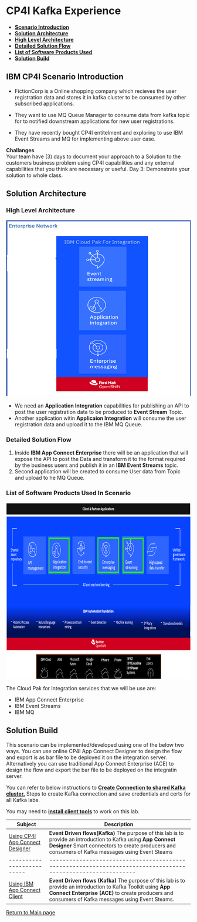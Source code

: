 
# CP4I Kafka Experience

- **[Scenario Introduction](#introduction)**
- **[Solution Architecture](#architecture)**
- **[High Level Architecture](#architecture_hl)**
- **[Detailed Solution Flow](#architecture_flow)**
- **[List of Software Products Used](#software_list)**
- **[Solution Build](#solution_build)**

<span id="introduction" />

## IBM CP4I Scenario Introduction

- FictionCorp is a Online shopping company which recieves the user registration data and stores it in kafka cluster to be consumed by other subscribed applications. 

- They want to use MQ Queue Manager to consume data from kafka topic for to notified downstream applications for new user registrations. 

- They have recently bought CP4I entitelment and exploring to use IBM Event Streams and MQ for implementing above user case. 

**Challanges** <BR>
Your team have (3) days to document your approach to a Solution to the customers business problem using CP4I capabilities and any external capabilities that you think are necessary or useful.
Day 3: Demonstrate your solution to whole class.

<span id="architecture" />

## Solution Architecture

<span id="architecture_hl" />

### High Level Architecture

<img src="img/high-level-architecture-diagram.png" width=600 height=480/>

- We need an **Application Integration** capabilities for publishing an API to post the user registration data to be produced to **Event Stream** Topic.
- Another application witin **Applicaion Integration** will consume the user registration data and upload it to the IBM MQ Queue.

<span id="architecture_flow" />

### Detailed Solution Flow

1. Inside **IBM App Connect Enterprise** there will be an application that will expose the API to post the Data and transform it to the format required by the business users and publish it in an **IBM Event Streams** topic.
2. Second application will be created to consume User data from Topic and upload to he MQ Queue.

<span id="software_list" />

### List of Software Products Used In Scenario

<img src="img/cloud-pak-stack.png" width=800 height=480/>

The Cloud Pak for Integration services that we will be use are:
- IBM App Connect Enterprise
- IBM Event Streams
- IBM MQ

<span id="solution_build" />

## Solution Build

This scenario can be implemented/developed using one of the below two ways. You can use online CP4I App Connect Designer to design the flow and export is as bar file to be deployed it on the integration server. Alternatively you can use traditional App Connect Enterprise (ACE) to design the flow and export the bar file to be deployed on the integratin server.

You can refer to below instructions to **[Create Connection to shared Kafka cluster.](Kafka-Pre-lab/Kafka-Pre-Lab.md)** Steps to create Kafka connection and save credentials and certs for all Kafka labs. 

You may need to **[install client tools](Kafka-Pre-lab/Install-Client-Tools.md)** to work on this lab. 


|  Subject                            | Description                                            |                                                               
|-------------------------|------------------------------------------------------------------------------------------------------------|
| [Using CP4I App Connect Designer](Lab_1/ReadMe.md)       |**Event Driven flows(Kafka)** The purpose of this lab is to provide an introduction to Kafka using **App Connect Designer** Smart connectors to create producers and consumers of Kafka messages using Event Steams 
|-------------------------|------------------------------------------------------------------------------------------------------------|
| [Using IBM App Connect Client ](Lab_2/ReadMe.md)       |**Event Driven flows (Kafka)** The purpose of this lab is to provide an introduction to Kafka Toolkit using **App Connect Enterprise (ACE)** to create producers and consumers of Kafka messages using Event Steams.


[Return to Main page](../README.md)